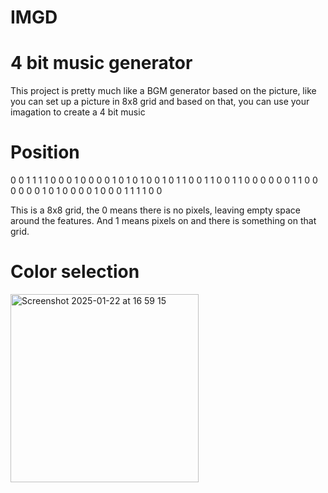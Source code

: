 # IMGD

# 4 bit music generator 
This project is pretty much like a BGM generator based on the picture, like you can set up a picture in 8x8 grid and based on that, you can use your imagation to create a 4 bit music


# Position
0 0 1 1 1 1 0 0
0 1 0 0 0 0 1 0
1 0 1 0 0 1 0 1
1 0 0 1 1 0 0 1
1 0 0 0 0 0 0 1
1 0 0 0 0 0 0 1
0 1 0 0 0 0 1 0
0 0 1 1 1 1 0 0

This is a 8x8 grid, the 0 means there is no pixels, leaving empty space around the features. And 1 means pixels on and there is something on that grid.

# Color selection
<img width="301" alt="Screenshot 2025-01-22 at 16 59 15" src="https://github.com/user-attachments/assets/159f0052-da55-403d-b179-b7bbd43790b6" />



